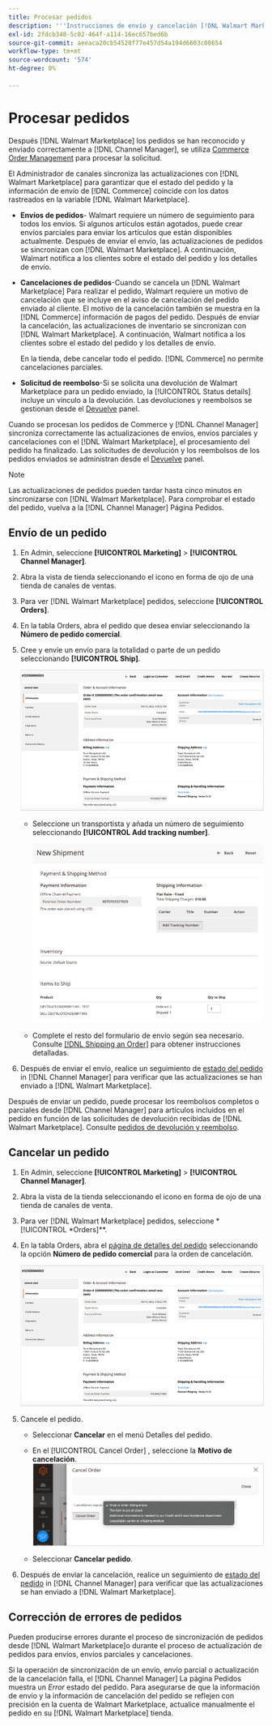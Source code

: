 ```yaml
---
title: Procesar pedidos
description: '''Instrucciones de envío y cancelación [!DNL Walmart Marketplace] pedidos de Adobe Commerce y Magento Open Source."'
exl-id: 2fdcb348-5c02-464f-a114-16ec657bed6b
source-git-commit: aeeaca20cb54528f77e457d54a194d6603c08654
workflow-type: tm+mt
source-wordcount: '574'
ht-degree: 0%

---
```


# Procesar pedidos

Después [!DNL Walmart Marketplace] los pedidos se han reconocido y enviado correctamente a [!DNL Channel Manager], se utiliza [Commerce Order Management](https://docs.magento.com/user-guide/sales/orders-workspace.html) para procesar la solicitud.

El Administrador de canales sincroniza las actualizaciones con [!DNL Walmart Marketplace] para garantizar que el estado del pedido y la información de envío de [!DNL Commerce] coincide con los datos rastreados en la variable [!DNL Walmart Marketplace].

* **Envíos de pedidos**- Walmart requiere un número de seguimiento para todos los envíos. Si algunos artículos están agotados, puede crear envíos parciales para enviar los artículos que están disponibles actualmente. Después de enviar el envío, las actualizaciones de pedidos se sincronizan con [!DNL Walmart Marketplace]. A continuación, Walmart notifica a los clientes sobre el estado del pedido y los detalles de envío.

* **Cancelaciones de pedidos**-Cuando se cancela un [!DNL Walmart Marketplace] Para realizar el pedido, Walmart requiere un motivo de cancelación que se incluye en el aviso de cancelación del pedido enviado al cliente. El motivo de la cancelación también se muestra en la [!DNL Commerce] información de pagos del pedido. Después de enviar la cancelación, las actualizaciones de inventario se sincronizan con [!DNL Walmart Marketplace]. A continuación, Walmart notifica a los clientes sobre el estado del pedido y los detalles de envío.

   En la tienda, debe cancelar todo el pedido. [!DNL Commerce] no permite cancelaciones parciales.

* **Solicitud de reembolso**-Si se solicita una devolución de Walmart Marketplace para un pedido enviado, la [!UICONTROL Status details] incluye un vínculo a la devolución. Las devoluciones y reembolsos se gestionan desde el [Devuelve](return-refund-orders.md) panel.

Cuando se procesan los pedidos de Commerce y [!DNL Channel Manager] sincroniza correctamente las actualizaciones de envíos, envíos parciales y cancelaciones con el [!DNL Walmart Marketplace], el procesamiento del pedido ha finalizado. Las solicitudes de devolución y los reembolsos de los pedidos enviados se administran desde el [Devuelve](return-refund-orders.md) panel.

>[!NOTE]
>
> Las actualizaciones de pedidos pueden tardar hasta cinco minutos en sincronizarse con [!DNL Walmart Marketplace]. Para comprobar el estado del pedido, vuelva a la [!DNL Channel Manager] Página Pedidos.

## Envío de un pedido

1. En Admin, seleccione **[!UICONTROL Marketing]** > **[!UICONTROL Channel Manager]**.

1. Abra la vista de tienda seleccionando el icono en forma de ojo de una tienda de canales de ventas.

1. Para ver [!DNL Walmart Marketplace] pedidos, seleccione **[!UICONTROL Orders]**.

1. En la tabla Orders, abra el pedido que desea enviar seleccionando la **Número de pedido comercial**.

1. Cree y envíe un envío para la totalidad o parte de un pedido seleccionando **[!UICONTROL Ship]**.

   ![Vista de detalles de pedido comercial para un [!DNL Walmart Marketplace] pedido](assets/order-detail-with-external-order-id.png)

   * Seleccione un transportista y añada un número de seguimiento seleccionando **[!UICONTROL Add tracking number]**.

      ![Vista de detalles de pedido comercial para un [!DNL Walmart Marketplace] pedido](assets/order-shipment-add-tracking-number.png)


   * Complete el resto del formulario de envío según sea necesario. Consulte [[!DNL Shipping an Order]](https://docs.magento.com/user-guide/sales/order-ship.html) para obtener instrucciones detalladas.

1. Después de enviar el envío, realice un seguimiento de [estado del pedido](manage-orders.md#about-order-status) in [!DNL Channel Manager] para verificar que las actualizaciones se han enviado a [!DNL Walmart Marketplace].

Después de enviar un pedido, puede procesar los reembolsos completos o parciales desde [!DNL Channel Manager] para artículos incluidos en el pedido en función de las solicitudes de devolución recibidas de [!DNL Walmart Marketplace]. Consulte [pedidos de devolución y reembolso](return-refund-orders.md).

## Cancelar un pedido

1. En Admin, seleccione **[!UICONTROL Marketing]** > **[!UICONTROL Channel Manager]**.

1. Abra la vista de la tienda seleccionando el icono en forma de ojo de una tienda de canales de venta.

1. Para ver [!DNL Walmart Marketplace] pedidos, seleccione *[!UICONTROL *Orders]**.

1. En la tabla Orders, abra el [página de detalles del pedido](manage-orders.md#view-order-detail) seleccionando la opción **Número de pedido comercial** para la orden de cancelación.

   ![Vista de detalles de pedido comercial para un[!DNL Walmart Marketplace]pedido](assets/order-detail-with-external-order-id.png)

1. Cancele el pedido.

   * Seleccionar **Cancelar** en el menú Detalles del pedido.

   * En el [!UICONTROL Cancel Order] , seleccione la **Motivo de cancelación**.
   ![Vista de detalles de pedido comercial para un [!DNL Walmart Marketplace] pedido](assets/cancel-order-reason-selector.png)

   * Seleccionar **Cancelar pedido**.


1. Después de enviar la cancelación, realice un seguimiento de [estado del pedido](manage-orders.md#about-order-status) in [!DNL Channel Manager] para verificar que las actualizaciones se han enviado a [!DNL Walmart Marketplace].

## Corrección de errores de pedidos

Pueden producirse errores durante el proceso de sincronización de pedidos desde [!DNL Walmart Marketplace]o durante el proceso de actualización de pedidos para envíos, envíos parciales y cancelaciones.

Si la operación de sincronización de un envío, envío parcial o actualización de la cancelación falla, el [!DNL Channel Manager] La página Pedidos muestra un _Error_ estado del pedido. Para asegurarse de que la información de envío y la información de cancelación del pedido se reflejen con precisión en la cuenta de Walmart Marketplace, actualice manualmente el pedido en su [!DNL Walmart Marketplace] tienda.


